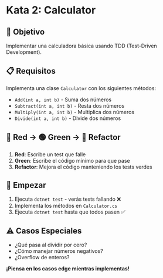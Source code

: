 # Kata 2: Calculator

## 🎯 Objetivo
Implementar una calculadora básica usando TDD (Test-Driven Development).

## 📋 Requisitos
Implementa una clase `Calculator` con los siguientes métodos:
- `Add(int a, int b)` - Suma dos números
- `Subtract(int a, int b)` - Resta dos números  
- `Multiply(int a, int b)` - Multiplica dos números
- `Divide(int a, int b)` - Divide dos números

## 🔴 Red → 🟢 Green → 🔵 Refactor
1. **Red**: Escribe un test que falle
2. **Green**: Escribe el código mínimo para que pase
3. **Refactor**: Mejora el código manteniendo los tests verdes

## 🚀 Empezar
1. Ejecuta `dotnet test` - verás tests fallando ❌
2. Implementa los métodos en `Calculator.cs`
3. Ejecuta `dotnet test` hasta que todos pasen ✅

## ⚠️ Casos Especiales
- ¿Qué pasa al dividir por cero?
- ¿Cómo manejar números negativos?
- ¿Overflow de enteros?

**¡Piensa en los casos edge mientras implementas!**